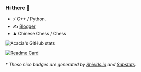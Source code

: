 ### Hi there 👋

- ⚡ C++ / Python.
- ✍️ [Blogger](https://w-k.xyz/)
- ♟ Chinese Chess / Chess 

![Acacia's GitHub stats](https://github-readme-stats.vercel.app/api?username=win-keep199&show_icons=true&theme=algolia)

[![Readme Card](https://github-readme-stats.vercel.app/api/pin/?username=win-keep199&repo=win-keep199.github.io)](https://github.com/win-keep199/win-keep199.github.io)

<h6>* These nice badges are generated by <a href="https://shields.io/">Shields.io</a> and <a href="https://github.com/spencerwooo/Substats">Substats</a>.</h6>
